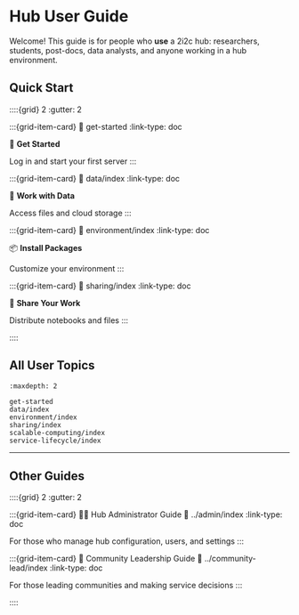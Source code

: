 # Hub User Guide

Welcome! This guide is for people who **use** a 2i2c hub: researchers, students, post-docs, data analysts, and anyone working in a hub environment.

## Quick Start

::::{grid} 2
:gutter: 2

:::{grid-item-card}
:link: get-started
:link-type: doc

🚀 **Get Started**

Log in and start your first server
:::

:::{grid-item-card}
:link: data/index
:link-type: doc

📁 **Work with Data**

Access files and cloud storage
:::

:::{grid-item-card}
:link: environment/index
:link-type: doc

📦 **Install Packages**

Customize your environment
:::

:::{grid-item-card}
:link: sharing/index
:link-type: doc

🔗 **Share Your Work**

Distribute notebooks and files
:::

::::

## All User Topics

```{toctree}
:maxdepth: 2

get-started
data/index
environment/index
sharing/index
scalable-computing/index
service-lifecycle/index
```

---

## Other Guides

::::{grid} 2
:gutter: 2

:::{grid-item-card} 👨‍💻 Hub Administrator Guide
:link: ../admin/index
:link-type: doc

For those who manage hub configuration, users, and settings
:::

:::{grid-item-card} 👥 Community Leadership Guide
:link: ../community-lead/index
:link-type: doc

For those leading communities and making service decisions
:::

::::
